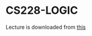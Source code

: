 # CS228-LOGIC
Lecture is downloaded from [this](https://www.cse.iitb.ac.in/~akg/courses/2021-logic)

